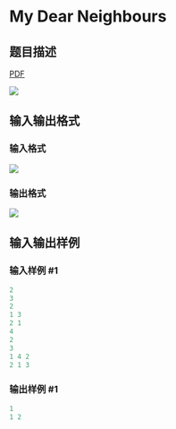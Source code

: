 # My Dear Neighbours

## 题目描述

[problemUrl]: https://uva.onlinejudge.org/index.php?option=com_onlinejudge&Itemid=8&category=21&page=show_problem&problem=1869

[PDF](https://uva.onlinejudge.org/external/109/p10928.pdf)

![](https://cdn.luogu.com.cn/upload/vjudge_pic/UVA10928/bf6fa0c5283e876bcbb0eb33aec0807cb60bae84.png)

## 输入输出格式

### 输入格式

![](https://cdn.luogu.com.cn/upload/vjudge_pic/UVA10928/12ac9edd811c2b4cff90b3611c6b78474f4a4044.png)

### 输出格式

![](https://cdn.luogu.com.cn/upload/vjudge_pic/UVA10928/30692b0b4010e4e32e793e55263026bd28545c78.png)

## 输入输出样例

### 输入样例 #1

```cpp
2
3
2
1 3
2 1
4
2
3
1 4 2
2 1 3
```


### 输出样例 #1

```cpp
1
1 2
```


